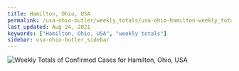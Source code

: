 ```yaml
---
title: Hamilton, Ohio, USA
permalink: /usa-ohio-butler/weekly_totals/usa-ohio-hamilton-weekly_totals.html
last_updated: Aug 24, 2021
keywords: ["Hamilton, Ohio, USA", "weekly totals"]
sidebar: usa-ohio-butler_sidebar
---
```


![Weekly Totals of Confirmed Cases for Hamilton, Ohio, USA](/covid_tracker/images/graphs/usa-ohio-hamilton-weekly_totals_graph.png)
